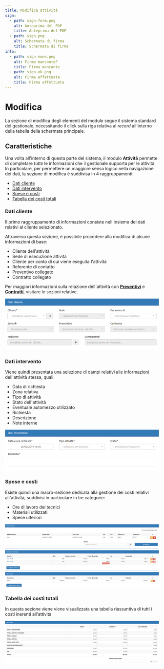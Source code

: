 ```yaml
---
title: Modifica attività
sign:
  - path: sign-form.png
    alt: Anteprima del PDF
    title: Anteprima del PDF
  - path: sign.png
    alt: Schermata di firma
    title: Schermata di firma
info:
  - path: sign-none.png
    alt: Firma mancanteF
    title: Firma mancante
  - path: sign-ok.png
    alt: Firma effettuata
    title: Firma effettuata
---
```


# Modifica

La sezione di modifica degli elementi del modulo segue il sistema standard del gestionale, necessitando il click sulla riga relativa al _record_ all'interno della tabella della schermata principale.

## Caratteristiche

Una volta all'interno di questa parte del sistema, il modulo **Attività** permette di completare _tutte_ le informazioni che il gestionale supporta per le attività. In particolare, per permettere un maggiore senso logico nella navigazione dei dati, la sezione di modifica è suddivisa in 4 raggruppamenti:

* [Dati cliente](modifica.md#dati-cliente)
* [Dati intervento](modifica.md#dati-intervento)
* [Spese e costi](modifica.md#spese-e-costi)
* [Tabella dei costi totali](modifica.md#tabella-dei-costi-totali)

### Dati cliente

Il primo raggruppamento di informazioni consiste nell'insieme dei dati relativi al cliente selezionato.

Attraverso questa sezione, è possibile procedere alla modifica di alcune informazioni di base:

* Cliente dell'attività
* Sede di esecuzione attività
* Cliente per conto di cui viene eseguita l'attività
* Referente di contatto
* Preventivo collegato
* Contratto collegato

Per maggiori informazioni sulla relazione dell'attività con [**Preventivi**](https://github.com/devcode-it/devcode-it.github.io/tree/c372246fd4462ad0101f4f643f1719d85d3d3249/_openstamanager/guide/preventivi.md) e [**Contratti**](https://github.com/devcode-it/devcode-it.github.io/tree/c372246fd4462ad0101f4f643f1719d85d3d3249/_openstamanager/guide/contratti.md), visitare le sezioni relative.

![Screenshot sezione dati cliente attivit&#xE0;](../../.gitbook/assets/daticliente.PNG)

### Dati intervento

Viene quindi presentata una selezione di campi relativi alle informazioni dell'attività stessa, quali:

* Data di richiesta
* Zona relativa
* Tipo di attività
* Stato dell'attività
* Eventuale automezzo utilizzato
* Richiesta
* Descrizione
* Note interne

![Screenshot sezione dati intervento ](../../.gitbook/assets/datiintervento.PNG)

### Spese e costi

Esiste quindi una macro-sezione dedicata alla gestione dei costi relativi all'attività, suddivisi in particolare in tre categorie:

* Ore di lavoro dei tecnici
* Materiali utilizzati
* Spese ulteriori

![Screenshot sezione spese e costi](../../.gitbook/assets/speseecosti.PNG)

### Tabella dei costi totali

In questa sezione viene viene visualizzata una tabella riassuntiva di tutti i costi inerenti all'attività

![](../../.gitbook/assets/tabellacostitotali.PNG)

